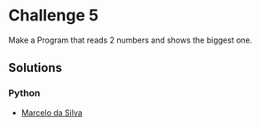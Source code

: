 # Challenge 5

Make a Program that reads 2 numbers and shows the biggest one.

## Solutions
### Python 
* [Marcelo da Silva](https://github.com/marcelodasilva/challenges-hacktoberfest/blob/master/challenges/5/Python/marcelodasilva.py)

